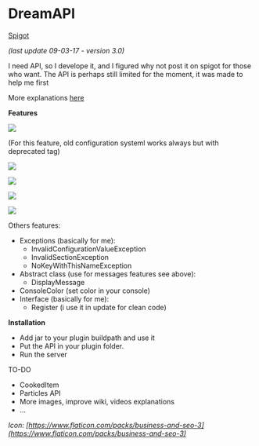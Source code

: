 # DreamAPI

[Spigot](https://www.spigotmc.org/resources/dreamapi.41807/)

_(last update 09-03-17 - version 3.0)_

I need API, so I develope it, and I figured why not post it on spigot for those who want. The API is perhaps still limited for the moment, it was made to help me first

More explanations  [here](https://github.com/MrSweeter/DreamAPI/wiki)

**Features**

![](http://i.imgur.com/TtBEFAs.png)

(For this feature, old configuration systeml works always but with deprecated tag)

![](http://i.imgur.com/8iT9Fn9.png)

![](http://i.imgur.com/RuwMtcN.png)

![](http://i.imgur.com/rSNNDA1.png)

![](http://i.imgur.com/lPpTYtJ.png)

Others features:

-   Exceptions (basically for me):
    -   InvalidConfigurationValueException
    -   InvalidSectionException
    -   NoKeyWithThisNameException
-   Abstract class (use for messages features see above):
    -   DisplayMessage
-   ConsoleColor (set color in your console)
-   Interface (basically for me):
    -   Register (i use it in update for clean code)

  

**Installation**

-   Add jar to your plugin buildpath and use it
-   Put the API in your plugin folder.
-   Run the server

  

TO-DO

-   CookedItem
-   Particles API
-   More images, improve wiki, videos explanations
-   ...

_Icon:  [https://www.flaticon.com/packs/business-and-seo-3](https://www.flaticon.com/packs/business-and-seo-3)_
